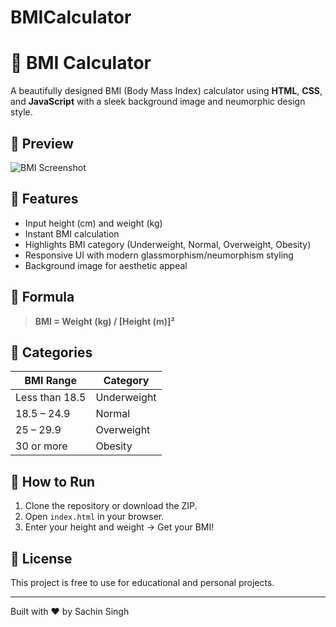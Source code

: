 # BMICalculator

# 🧮 BMI Calculator

A beautifully designed BMI (Body Mass Index) calculator using **HTML**, **CSS**, and **JavaScript** with a sleek background image and neumorphic design style.

## 📸 Preview
![BMI Screenshot](photo-1517685352821-92cf88aee5a5.avif)

## 🚀 Features

- Input height (cm) and weight (kg)
- Instant BMI calculation
- Highlights BMI category (Underweight, Normal, Overweight, Obesity)
- Responsive UI with modern glassmorphism/neumorphism styling
- Background image for aesthetic appeal

## 📐 Formula

> **BMI = Weight (kg) / [Height (m)]²**

## 🧠 Categories

| BMI Range       | Category      |
|-----------------|---------------|
| Less than 18.5  | Underweight   |
| 18.5 – 24.9     | Normal        |
| 25 – 29.9       | Overweight    |
| 30 or more      | Obesity       |

## 💾 How to Run

1. Clone the repository or download the ZIP.
2. Open `index.html` in your browser.
3. Enter your height and weight → Get your BMI!


## 📜 License

This project is free to use for educational and personal projects.

---

Built with ❤️ by Sachin Singh
